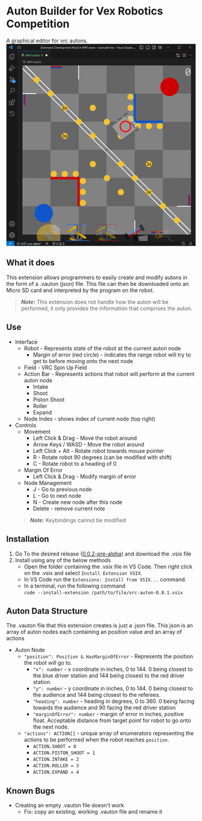 # Auton Builder for Vex Robotics Competition
A graphical editor for vrc autons.
![Auton Editor Example](documentation/example.png)
## What it does
This extension allows programmers to easily create and modify autons in the form of a .vauton (json) file. This file can then be downloaded onto an Micro SD card and interpreted by the program on the robot.

> _**Note:**_ This extension does not handle how the auton will be performed, it only provides the information that comprises the auton.
## Use
- Interface
  - Robot - Represents state of the robot at the current auton node
    - Margin of error (red circle) - indicates the range robot will try to get to before moving onto the next node
  - Field - VRC Spin Up Field
  - Action Bar - Represents actions that robot will perform at the current auton node
    - Intake
    - Shoot
    - Piston Shoot
    - Roller
    - Expand
  - Node Index - shows index of current node (top right)
- Controls
  - Movement
    - Left Click & Drag - Move the robot around
    - Arrow Keys / WASD - Move the robot around 
    - Left Click + Alt - Rotate robot towards mouse pointer
    - R - Rotate robot 90 degrees (can be modified with shift)
    - C - Rotate robot to a heading of 0
  - Margin Of Error
    - Left Click & Drag - Modify margin of error
  - Node Management
    - J - Go to previous node
    - L - Go to next node
    - N - Create new node after this node
    - Delete - remove current note
  > _**Note:**_ Keybindings cannot be modified
## Installation 
1. Go To the desired release ([0.0.2-pre-alpha](https://github.com/meisZWFLZ/AutonGUI/releases/tag/v0.0.2-pre-alpha)) and download the .vsix file
2. Install using any of the below methods  
   - Open the folder containing the .vsix file in VS Code. Then right click on the .vsix and select `Install Extension VSIX`.
   - In VS Code run the `Extensions: Install from VSIX...` command.
   - In a terminal, run the following command  
      `code --install-extension /path/to/file/vrc-auton-0.0.1.vsix`
## Auton Data Structure
The .vauton file that this extension creates is just a .json file. This json is an array of auton nodes each containing an position value and an array of actions
- Auton Node
  - `"position": Position & HasMarginOfError` - Represents the position the robot will go to. 
    - `"x": number` - x coordinate in inches, 0 to 144. 0 being closest to the blue driver station and 144 being closest to the red driver station.
    - `"y": number` - y coordinate in inches, 0 to 144. 0 being closest to the audience and 144 being closest to the referees.
    - `"heading": number` - heading in degrees, 0 to 360. 0 being facing towards the audience and 90 facing the red driver station
    - `"marginOfError": number` - margin of error in inches, positive float. Acceptable distance from target point for robot to go onto the next node.
  - `"actions": ACTION[]` - unique array of enumerators representing the actions to be performed when the robot reaches `position`.
    - `ACTION.SHOOT = 0`  
    - `ACTION.PISTON_SHOOT = 1` 
    - `ACTION.INTAKE = 2` 
    - `ACTION.ROLLER = 3` 
    - `ACTION.EXPAND = 4` 
## Known Bugs
- Creating an empty .vauton file doesn't work  
  - Fix: copy an existing, working .vauton file and rename it